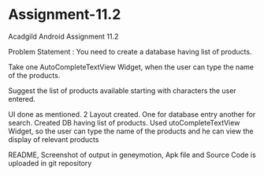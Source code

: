 # Assignment-11.2
Acadgild Android Assignment 11.2

Problem Statement : You need to create a database having list of products.

Take one AutoCompleteTextView Widget, when the user can type the name of the products.

Suggest the list of products available starting with characters the user entered.


UI done as mentioned. 2 Layout created. One for database entry another for search. Created DB having list of products. Used  utoCompleteTextView Widget, so  the user can type the name of the products and he can view the
display of relevant products

README, Screenshot of output in geneymotion, Apk file and Source Code is uploaded in git repository
